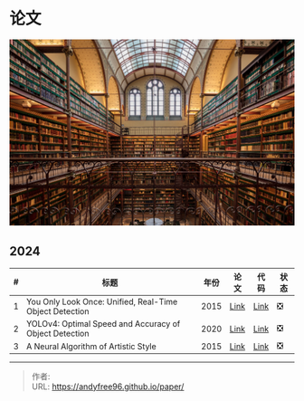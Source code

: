 # 论文


![](/page/michael-d-beckwith-tSTC7q2PrrA-unsplash.jpg)

## 2024

| #   | 标题                                                    | 年份 | 论文                                     | 代码                                                                     | 状态 |
| --- | ------------------------------------------------------- | ---- | ---------------------------------------- | ------------------------------------------------------------------------ | ---- |
| 1   | You Only Look Once: Unified, Real-Time Object Detection | 2015 | [Link](https://arxiv.org/abs/1506.02640) | [Link](https://github.com/abeardear/pytorch-YOLO-v1)                     | ❎   |
| 2   | YOLOv4: Optimal Speed and Accuracy of Object Detection  | 2020 | [Link](https://arxiv.org/abs/2004.10934) | [Link](https://github.com/AlexeyAB/darknet)                              | ❎   |
| 3   | A Neural Algorithm of Artistic Style                    | 2015 | [Link](https://arxiv.org/abs/1508.06576) | [Link](https://github.com/Kautenja/a-neural-algorithm-of-artistic-style) | ❎   |


---

> 作者:   
> URL: https://andyfree96.github.io/paper/  

